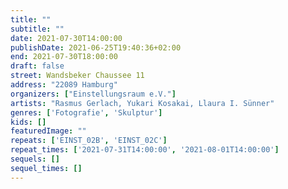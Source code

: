 ```yaml
---
title: ""
subtitle: ""
date: 2021-07-30T14:00:00
publishDate: 2021-06-25T19:40:36+02:00
end: 2021-07-30T18:00:00
draft: false
street: Wandsbeker Chaussee 11
address: "22089 Hamburg"
organizers: ["Einstellungsraum e.V."]
artists: "Rasmus Gerlach, Yukari Kosakai, Llaura I. Sünner"
genres: ['Fotografie', 'Skulptur']
kids: []
featuredImage: ""
repeats: ['EINST_02B', 'EINST_02C']
repeat_times: ['2021-07-31T14:00:00', '2021-08-01T14:00:00']
sequels: []
sequel_times: []
---
```


